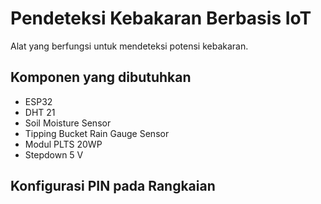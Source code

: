 # Pendeteksi Kebakaran Berbasis IoT
Alat yang berfungsi untuk mendeteksi potensi kebakaran.

## Komponen yang dibutuhkan
- ESP32
- DHT 21
- Soil Moisture Sensor
- Tipping Bucket Rain Gauge Sensor
- Modul PLTS 20WP
- Stepdown 5 V

## Konfigurasi PIN pada Rangkaian